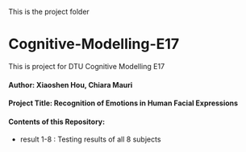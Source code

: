 This is the project folder 
# Cognitive-Modelling-E17
This is project for DTU Cognitive Modelling E17
#### Author: Xiaoshen Hou, Chiara Mauri 
#### Project Title: Recognition of Emotions in Human Facial Expressions
#### Contents of this Repository: 
- result 1-8 : Testing results of all 8 subjects
